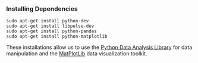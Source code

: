 ### Installing Dependencies

```
sudo apt-get install python-dev
sudo apt-get install libpulse-dev
sudo apt-get install python-pandas
sudo apt-get install python-matplotlib
```

These installations allow us to use the [Python Data Analysis Library](http://pandas.pydata.org/) for data manipulation and the [MatPlotLib](http://matplotlib.org/) data visualization toolkit.
